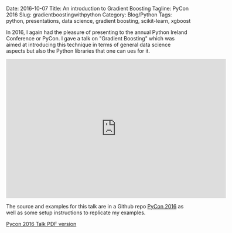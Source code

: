 Date: 2016-10-07
Title: An introduction to Gradient Boosting
Tagline: PyCon 2016
Slug: gradientboostingwithpython
Category: Blog/Python
Tags: python, presentations, data science, gradient boosting, scikit-learn, xgboost

In 2016, I again had the pleasure of presenting to the annual Python Ireland Conference or PyCon. I gave a talk on "Gradient Boosting" which was aimed at introducing this technique in terms of general data science aspects but also the Python libraries that one can ues for it.

<iframe width="600" height="380" src="https://www.youtube-nocookie.com/embed/W7ZgagPAaxI?list=PLNeBS51Q0m98rI6kyTd5_-33ckRgjUEG3" frameborder="0" gesture="media" allowfullscreen></iframe>

The source and examples for this talk are in a Github repo [PyCon 2016](https://github.com/braz/pycon2016_talk) as well as some setup instructions to replicate my examples.

[Pycon 2016 Talk PDF version]({filename}/extras/PyCon2015-PythonMongoDBDataPipelines-Keynote.pdf)

<script async class="speakerdeck-embed" data-id="5f40e5cb272d41b9b38de535d90fb6dc" data-ratio="1.33333333333333" src="//speakerdeck.com/assets/embed.js"></script>
